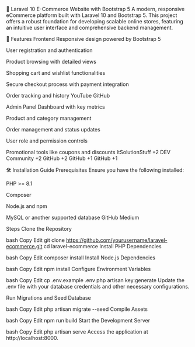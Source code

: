 🛒 Laravel 10 E-Commerce Website with Bootstrap 5
A modern, responsive eCommerce platform built with Laravel 10 and Bootstrap 5. This project offers a robust foundation for developing scalable online stores, featuring an intuitive user interface and comprehensive backend management.

🚀 Features
Frontend
Responsive design powered by Bootstrap 5

User registration and authentication

Product browsing with detailed views

Shopping cart and wishlist functionalities

Secure checkout process with payment integration

Order tracking and history
YouTube
GitHub

Admin Panel
Dashboard with key metrics

Product and category management

Order management and status updates

User role and permission controls

Promotional tools like coupons and discounts
ItSolutionStuff
+2
DEV Community
+2
GitHub
+2
GitHub
+1
GitHub
+1

🛠️ Installation Guide
Prerequisites
Ensure you have the following installed:

PHP >= 8.1

Composer

Node.js and npm

MySQL or another supported database
GitHub
Medium

Steps
Clone the Repository

bash
Copy
Edit
git clone https://github.com/yourusername/laravel-ecommerce.git
cd laravel-ecommerce
Install PHP Dependencies

bash
Copy
Edit
composer install
Install Node.js Dependencies

bash
Copy
Edit
npm install
Configure Environment Variables

bash
Copy
Edit
cp .env.example .env
php artisan key:generate
Update the .env file with your database credentials and other necessary configurations.

Run Migrations and Seed Database

bash
Copy
Edit
php artisan migrate --seed
Compile Assets

bash
Copy
Edit
npm run build
Start the Development Server

bash
Copy
Edit
php artisan serve
Access the application at http://localhost:8000.
